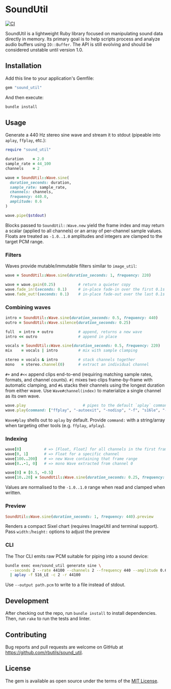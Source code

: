 # SoundUtil

[![CI](https://github.com/rbutils/sound_util/actions/workflows/ci.yml/badge.svg)](https://github.com/rbutils/sound_util/actions/workflows/ci.yml)

SoundUtil is a lightweight Ruby library focused on manipulating sound data directly in memory. Its primary goal is to help scripts process and analyze audio buffers using `IO::Buffer`. The API is still evolving and should be considered unstable until version 1.0.

## Installation

Add this line to your application's Gemfile:

```ruby
gem "sound_util"
```

And then execute:

```sh
bundle install
```

## Usage

Generate a 440 Hz stereo sine wave and stream it to stdout (pipeable into
`aplay`, `ffplay`, etc.):

```ruby
require "sound_util"

duration    = 2.0
sample_rate = 44_100
channels    = 2

wave = SoundUtil::Wave.sine(
  duration_seconds: duration,
  sample_rate: sample_rate,
  channels: channels,
  frequency: 440.0,
  amplitude: 0.6
)

wave.pipe($stdout)
```

Blocks passed to `SoundUtil::Wave.new` yield the frame index and may return a
scalar (applied to all channels) or an array of per-channel sample values.
Floats are treated as `-1.0..1.0` amplitudes and integers are clamped to the
target PCM range.

### Filters

Waves provide mutable/immutable filters similar to `image_util`:

```ruby
wave = SoundUtil::Wave.sine(duration_seconds: 1, frequency: 220)

wave = wave.gain(0.25)          # return a quieter copy
wave.fade_in!(seconds: 0.1)     # in-place fade-in over the first 0.1s
wave.fade_out!(seconds: 0.1)    # in-place fade-out over the last 0.1s
```

### Combining waves

```ruby
intro = SoundUtil::Wave.sine(duration_seconds: 0.5, frequency: 440)
outro = SoundUtil::Wave.silence(duration_seconds: 0.25)

full  = intro + outro           # append, returns a new wave
intro << outro                  # append in place

vocals = SoundUtil::Wave.sine(duration_seconds: 0.5, frequency: 220)
mix    = vocals | intro         # mix with sample clamping

stereo = vocals & intro         # stack channels together
mono   = stereo.channel(0)      # extract an individual channel
```

`#+` and `#<<` append clips end-to-end (requiring matching sample rates, formats,
and channel counts). `#|` mixes two clips frame-by-frame with automatic
clamping, and `#&` stacks their channels using the longest duration from either
wave. Use `Wave#channel(index)` to materialize a single channel as its own
wave.

```ruby
wave.play                         # pipes to the default `aplay` command
wave.play(command: ["ffplay", "-autoexit", "-nodisp", "-f", "s16le", "-ar", wave.sample_rate.to_s, "-ac", wave.channels.to_s, "-"])
```

`Wave#play` shells out to `aplay` by default. Provide `command:` with a string/array when targeting other tools (e.g. `ffplay`, `afplay`).

### Indexing

```ruby
wave[0]          # => [Float, Float] for all channels in the first frame
wave[0, 1]       # => Float for a specific channel
wave[100..200]   # => new Wave containing that frame range
wave[0..-1, 0]   # => mono Wave extracted from channel 0

wave[0] = [0.5, -0.5]
wave[10..20] = SoundUtil::Wave.sine(duration_seconds: 0.25, frequency: 880)
```

Values are normalised to the `-1.0..1.0` range when read and clamped when written.

### Preview

```ruby
SoundUtil::Wave.sine(duration_seconds: 1, frequency: 440).preview
```

Renders a compact Sixel chart (requires ImageUtil and terminal support). Pass `width:`/`height:` options to adjust the preview

### CLI

The Thor CLI emits raw PCM suitable for piping into a sound device:

```sh
bundle exec exe/sound_util generate sine \
  --seconds 2 --rate 44100 --channels 2 --frequency 440 --amplitude 0.6 \
  | aplay -f S16_LE -c 2 -r 44100
```

Use `--output path.pcm` to write to a file instead of stdout.

## Development

After checking out the repo, run `bundle install` to install dependencies. Then, run `rake` to run the tests and linter.

## Contributing

Bug reports and pull requests are welcome on GitHub at https://github.com/rbutils/sound_util.

## License

The gem is available as open source under the terms of the [MIT License](LICENSE.txt).
